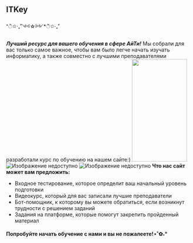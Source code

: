 ## ITKey
*ੈ✩‧₊˚༺☆༻*ੈ✩‧₊˚

***Лучший ресурс для вашего обучения в сфере АйТи!***
Мы собрали для вас только самое важное, чтобы вам было легче начать изучать информатику, а также совместно с лучшими преподавателями разработали курс по обучению на нашем сайте:)
<img src="[https://user-images.githubusercontent.com/16319829/81180309-2b51f000-8fee-11ea-8a78-ddfe8c3412a7.png](https://img.freepik.com/free-vector/isometric-cms-concept_23-2148807389.jpg)" width="150" height="280">
![Изображение недоступно](https://img.freepik.com/free-vector/isometric-cms-concept_23-2148807389.jpg?t=st=1713025734~exp=1713029334~hmac=a35a30b9a23c2409f6f07769bef92925165acf7fd19e30a5d0ee523d49a3db91&w=900)
![Изображение недоступно](https://img.freepik.com/premium-photo/automated-testing-abstract-concept-vector-illustration_916191-84913.jpg?w=996)
**Что нас сайт может вам предложить:**
* Входное тестирование, которое определит ваш начальный уровень подготовки
* Видеокурс, который для вас записали лучшие преподаватели
* Бот-помощник, к которому вы можете обратиться, если возникнут трудности с решением заданий
* Задания на платформе, которые помогут закрепить пройденный материал
#### Попробуйте начать обучение с нами и вы не пожалеете!⋆˚✿˖°
